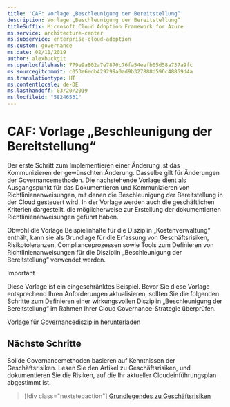 ```yaml
---
title: 'CAF: Vorlage „Beschleunigung der Bereitstellung“'
description: Vorlage „Beschleunigung der Bereitstellung“
titleSuffix: Microsoft Cloud Adoption Framework for Azure
ms.service: architecture-center
ms.subservice: enterprise-cloud-adoption
ms.custom: governance
ms.date: 02/11/2019
author: alexbuckgit
ms.openlocfilehash: 779e9a802a7e7870c76fa54eefb05d58a737a9fc
ms.sourcegitcommit: c053e6edb429299a0ad9b327888d596c48859d4a
ms.translationtype: HT
ms.contentlocale: de-DE
ms.lasthandoff: 03/20/2019
ms.locfileid: "58246531"
---
```

# <a name="caf-deployment-acceleration-template"></a>CAF: Vorlage „Beschleunigung der Bereitstellung“

Der erste Schritt zum Implementieren einer Änderung ist das Kommunizieren der gewünschten Änderung. Dasselbe gilt für Änderungen der Governancemethoden. Die nachstehende Vorlage dient als Ausgangspunkt für das Dokumentieren und Kommunizieren von Richtlinienanweisungen, mit denen die Beschleunigung der Bereitstellung in der Cloud gesteuert wird. In der Vorlage werden auch die geschäftlichen Kriterien dargestellt, die möglicherweise zur Erstellung der dokumentierten Richtlinienanweisungen geführt haben.

Obwohl die Vorlage Beispielinhalte für die Disziplin „Kostenverwaltung“ enthält, kann sie als Grundlage für die Erfassung von Geschäftsrisiken, Risikotoleranzen, Complianceprozessen sowie Tools zum Definieren von Richtlinienanweisungen für die Disziplin „Beschleunigung der Bereitstellung“ verwendet werden.

> [!IMPORTANT]
> Diese Vorlage ist ein eingeschränktes Beispiel. Bevor Sie diese Vorlage entsprechend Ihren Anforderungen aktualisieren, sollten Sie die folgenden Schritte zum Definieren einer wirkungsvollen Disziplin „Beschleunigung der Bereitstellung“ im Rahmen Ihrer Cloud Governance-Strategie überprüfen.

<!-- markdownlint-disable MD033 -->

 <a href="https://archcenter.blob.core.windows.net/cdn/fusion/governance/Governance Discipline Template.docx">Vorlage für Governancedisziplin herunterladen</a>

<!-- markdownlint-enable MD033 -->

## <a name="next-steps"></a>Nächste Schritte

Solide Governancemethoden basieren auf Kenntnissen der Geschäftsrisiken. Lesen Sie den Artikel zu Geschäftsrisiken, und dokumentieren Sie die Risiken, auf die Ihr aktueller Cloudeinführungsplan abgestimmt ist.

> [!div class="nextstepaction"]
> [Grundlegendes zu Geschäftsrisiken](./business-risks.md)
